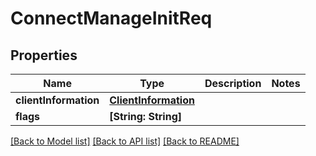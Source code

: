 # ConnectManageInitReq

## Properties
Name | Type | Description | Notes
------------ | ------------- | ------------- | -------------
**clientInformation** | [**ClientInformation**](ClientInformation.md) |  | 
**flags** | **[String: String]** |  | 

[[Back to Model list]](../README.md#documentation-for-models) [[Back to API list]](../README.md#documentation-for-api-endpoints) [[Back to README]](../README.md)


